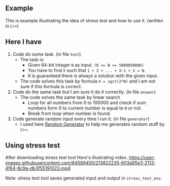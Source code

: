## Example
This is example illustrating the idea of stress test and how to use it. (written in `C++`)

## Here I have
1. Code do some task. (in file `test`)
    - The task is:
        - Given 64-bit integer `N` as input. `(0 <= N <= 5000050000)`
        - You have to find `X` such that `1 + 2 + ... + X-1 + X = N`.
        - It is guaranteed there is always a solution with the given input.
    - The code solves this task by formula `X = sqrt(2*N)` and I am not sure if this formula is correct.
2. Code do the same task but I am sure it do it correctly. (in file `answer`)
    - The code solves the same task by linear search
        - Loop for all numbers from 0 to 100000 and check if sum numbers form 0 to current number is equal to `N` or not.
        - Break from loop when number is found.
3. Code generate random input every time I run it. (in file `generator`)
    - I used here [Random Generator](https://github.com/Omar622/Random-generator) to help me generates random stuff by `C++`.

## Using stress test

After downloading stress test tool Here's illustrating video.
https://user-images.githubusercontent.com/64589450/213822235-603a95e3-2113-4f64-8c9a-db3f55191023.mp4

Note: stress test tool saves generated input and output in `stress_test_env`.
